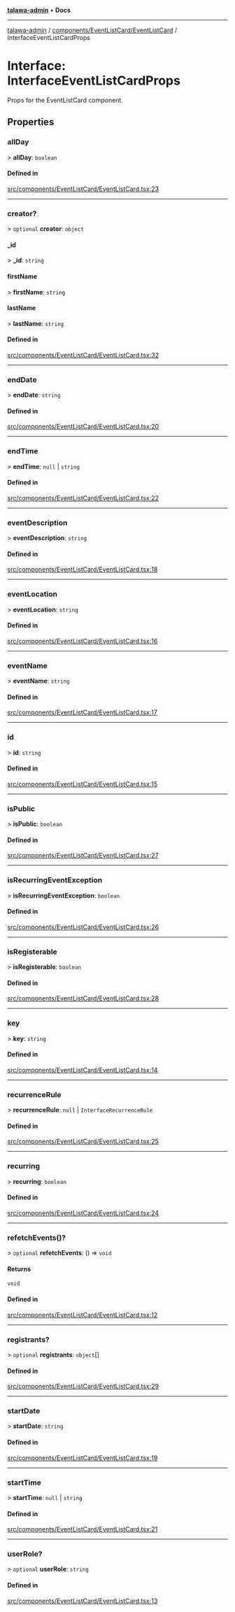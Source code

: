 [**talawa-admin**](../../../../README.md) • **Docs**

***

[talawa-admin](../../../../modules.md) / [components/EventListCard/EventListCard](../README.md) / InterfaceEventListCardProps

# Interface: InterfaceEventListCardProps

Props for the EventListCard component.

## Properties

### allDay

\> **allDay**: `boolean`

#### Defined in

[src/components/EventListCard/EventListCard.tsx:23](https://github.com/PalisadoesFoundation/talawa-admin/blob/84f5af8b3720f5b290ac28bcfd7071c13e1f93aa/src/components/EventListCard/EventListCard.tsx#L23)

***

### creator?

\> `optional` **creator**: `object`

#### \_id

\> **\_id**: `string`

#### firstName

\> **firstName**: `string`

#### lastName

\> **lastName**: `string`

#### Defined in

[src/components/EventListCard/EventListCard.tsx:32](https://github.com/PalisadoesFoundation/talawa-admin/blob/84f5af8b3720f5b290ac28bcfd7071c13e1f93aa/src/components/EventListCard/EventListCard.tsx#L32)

***

### endDate

\> **endDate**: `string`

#### Defined in

[src/components/EventListCard/EventListCard.tsx:20](https://github.com/PalisadoesFoundation/talawa-admin/blob/84f5af8b3720f5b290ac28bcfd7071c13e1f93aa/src/components/EventListCard/EventListCard.tsx#L20)

***

### endTime

\> **endTime**: `null` \| `string`

#### Defined in

[src/components/EventListCard/EventListCard.tsx:22](https://github.com/PalisadoesFoundation/talawa-admin/blob/84f5af8b3720f5b290ac28bcfd7071c13e1f93aa/src/components/EventListCard/EventListCard.tsx#L22)

***

### eventDescription

\> **eventDescription**: `string`

#### Defined in

[src/components/EventListCard/EventListCard.tsx:18](https://github.com/PalisadoesFoundation/talawa-admin/blob/84f5af8b3720f5b290ac28bcfd7071c13e1f93aa/src/components/EventListCard/EventListCard.tsx#L18)

***

### eventLocation

\> **eventLocation**: `string`

#### Defined in

[src/components/EventListCard/EventListCard.tsx:16](https://github.com/PalisadoesFoundation/talawa-admin/blob/84f5af8b3720f5b290ac28bcfd7071c13e1f93aa/src/components/EventListCard/EventListCard.tsx#L16)

***

### eventName

\> **eventName**: `string`

#### Defined in

[src/components/EventListCard/EventListCard.tsx:17](https://github.com/PalisadoesFoundation/talawa-admin/blob/84f5af8b3720f5b290ac28bcfd7071c13e1f93aa/src/components/EventListCard/EventListCard.tsx#L17)

***

### id

\> **id**: `string`

#### Defined in

[src/components/EventListCard/EventListCard.tsx:15](https://github.com/PalisadoesFoundation/talawa-admin/blob/84f5af8b3720f5b290ac28bcfd7071c13e1f93aa/src/components/EventListCard/EventListCard.tsx#L15)

***

### isPublic

\> **isPublic**: `boolean`

#### Defined in

[src/components/EventListCard/EventListCard.tsx:27](https://github.com/PalisadoesFoundation/talawa-admin/blob/84f5af8b3720f5b290ac28bcfd7071c13e1f93aa/src/components/EventListCard/EventListCard.tsx#L27)

***

### isRecurringEventException

\> **isRecurringEventException**: `boolean`

#### Defined in

[src/components/EventListCard/EventListCard.tsx:26](https://github.com/PalisadoesFoundation/talawa-admin/blob/84f5af8b3720f5b290ac28bcfd7071c13e1f93aa/src/components/EventListCard/EventListCard.tsx#L26)

***

### isRegisterable

\> **isRegisterable**: `boolean`

#### Defined in

[src/components/EventListCard/EventListCard.tsx:28](https://github.com/PalisadoesFoundation/talawa-admin/blob/84f5af8b3720f5b290ac28bcfd7071c13e1f93aa/src/components/EventListCard/EventListCard.tsx#L28)

***

### key

\> **key**: `string`

#### Defined in

[src/components/EventListCard/EventListCard.tsx:14](https://github.com/PalisadoesFoundation/talawa-admin/blob/84f5af8b3720f5b290ac28bcfd7071c13e1f93aa/src/components/EventListCard/EventListCard.tsx#L14)

***

### recurrenceRule

\> **recurrenceRule**: `null` \| `InterfaceRecurrenceRule`

#### Defined in

[src/components/EventListCard/EventListCard.tsx:25](https://github.com/PalisadoesFoundation/talawa-admin/blob/84f5af8b3720f5b290ac28bcfd7071c13e1f93aa/src/components/EventListCard/EventListCard.tsx#L25)

***

### recurring

\> **recurring**: `boolean`

#### Defined in

[src/components/EventListCard/EventListCard.tsx:24](https://github.com/PalisadoesFoundation/talawa-admin/blob/84f5af8b3720f5b290ac28bcfd7071c13e1f93aa/src/components/EventListCard/EventListCard.tsx#L24)

***

### refetchEvents()?

\> `optional` **refetchEvents**: () =\> `void`

#### Returns

`void`

#### Defined in

[src/components/EventListCard/EventListCard.tsx:12](https://github.com/PalisadoesFoundation/talawa-admin/blob/84f5af8b3720f5b290ac28bcfd7071c13e1f93aa/src/components/EventListCard/EventListCard.tsx#L12)

***

### registrants?

\> `optional` **registrants**: `object`[]

#### Defined in

[src/components/EventListCard/EventListCard.tsx:29](https://github.com/PalisadoesFoundation/talawa-admin/blob/84f5af8b3720f5b290ac28bcfd7071c13e1f93aa/src/components/EventListCard/EventListCard.tsx#L29)

***

### startDate

\> **startDate**: `string`

#### Defined in

[src/components/EventListCard/EventListCard.tsx:19](https://github.com/PalisadoesFoundation/talawa-admin/blob/84f5af8b3720f5b290ac28bcfd7071c13e1f93aa/src/components/EventListCard/EventListCard.tsx#L19)

***

### startTime

\> **startTime**: `null` \| `string`

#### Defined in

[src/components/EventListCard/EventListCard.tsx:21](https://github.com/PalisadoesFoundation/talawa-admin/blob/84f5af8b3720f5b290ac28bcfd7071c13e1f93aa/src/components/EventListCard/EventListCard.tsx#L21)

***

### userRole?

\> `optional` **userRole**: `string`

#### Defined in

[src/components/EventListCard/EventListCard.tsx:13](https://github.com/PalisadoesFoundation/talawa-admin/blob/84f5af8b3720f5b290ac28bcfd7071c13e1f93aa/src/components/EventListCard/EventListCard.tsx#L13)
